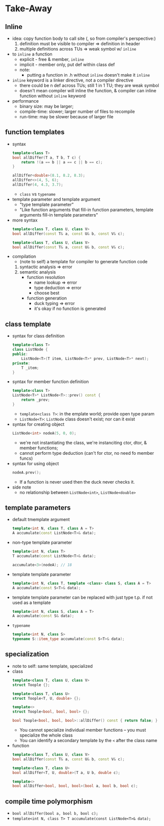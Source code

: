 Take-Away
================================================================================
## Inline
* idea: copy function body to call site (, so from compiler's perspective:)
    1. definition must be visible to compiler => definition in header
    2. multiple definitions across TUs => weak symbol w/ `inline`
* to `inline` a function
    * explicit - free & member, `inline`
    * implicit - member only, put def within class def
    * note: 
        * putting a function in .h without `inline` doesn't make it `inline`
* `inline` keyword is a linker directive, not a compiler directive
    * there could be n def across TUs; still 1 in 1 TU; they are weak symbol
    * doesn't mean compiler will inline the function, & compiler can inline 
    function without `inline` keyword
* performance
    * binary size: may be larger;
    * compile-time: slower; larger number of files to recompile
    * run-time: may be slower because of larger file

## function templates
* syntax
    ```cpp
    template<class T>
    bool allDiffer(T a, T b, T c) {
        return !(a == b || a == c || b == c);
    }

    allDiffer<double>(8.1, 8.2, 8.3);
    allDiffer<>(4, 5, 6);
    allDiffer(4, 4.3, 3.7);
    ```
    * `class` vs `typename`
* template parameter and template argument
    * "type template parameter"
    * "Like function arguments that fill-in function parameters, template 
    arguments fill-in template parameters"
* more syntax
    ```cpp
    template<class T, class U, class V>
    bool allDiffer(const T& a, const U& b, const V& c); 

    template<class T, class U, class V>
    bool allDiffer(const T& a, const U& b, const V& c);
    ```
* compilation
    * (note to self) a template for compiler to generate function code
    1. syntactic analysis       => error
    2. semantic analysis    
        * function resolution
            * name lookup       => error
            * type deduction    => error
            * choose best
        * function generation
            * duck typing       => error
            - it's okay if no function is generated

## class template
* syntax for class definition
    ```cpp
    template<class T>
    class ListNode {
    public:
        ListNode<T>(T item, ListNode<T>* prev, ListNode<T>* next);
    private:
        T _item;
    }
    ```
* syntax for member function definition
    ```cpp
    template<class T>
    ListNode<T>* ListNode<T>::prev() const {
        return _prev;
    }
    ```
    * `template<class T>`: in the emplate world; provide open type param
    * `ListNode<T>`: `ListNode` class doesn't exist; nor can it exist
* syntax for creating object
    ```cpp
    ListNode<int> nodeA(5, 0, 0);
    ```
    * we're not instantiating the class, we're instanciting ctor, dtor, & member
    functions;
    * cannot perform type deduction (can't for ctor, no need fo member funcs)
* syntax for using object
    ```cpp
    nodeA.prev(); 
    ```
    * If a function is never used then the duck never checks it.
* side note
    * no relationship between `ListNode<int>`, `ListNode<double>`

## template parameters
* default tmemplate argument
    ```cpp
    template<int N, class T, class A = T>
    A accumulate(const ListNode<T>& data);
    ```
* non-type template parameter
    ```cpp
    template<int N, class T>
    T accumulate(const ListNode<T>& data); 

    accumulate<3>(nodeA); // 18
    ```
* template template parameter
    ```cpp
    template<int N, class T, template <class> class S, class A = T>
    A accumulate(const S<T>& data);
    ```
* template template parameter can be replaced with just type t.p. if not used
  as a template
    ```cpp
    template<int N, class S, class A = T>
    A accumulate(const S& data);
    ```
* `typename`
    ```cpp
    template<int N, class S>
    typename S::item_type accumulate(const S<T>& data);
    ```

## specialization
* note to self: same template, specialized
* class
    ```cpp
    template<class T, class U, class V>
    struct Toople {};

    template<class T, class U>
    struct Toople<T, U, double> {};

    template<>
    struct Toople<bool, bool, bool> {};

    bool Toople<bool, bool, bool>::allDiffer() const { return false; }
    ```
    * You cannot specialize individual member functions – you must specialize 
    the whole class
    * You can identify a secondary template by the `<` after the class name
* function
    ```cpp
    template<class T, class U, class V>
    bool allDiffer(const T& a, const U& b, const V& c); 

    template<class T, class U>
    bool allDiffer<T, U, double>(T a, U b, double c); 

    template<>
    bool allDiffer<bool, bool, bool>(bool a, bool b, bool c); 
    ```

## compile time polymorphism
* `bool allDiffer(bool a, bool b, bool c);`
* `template<int N, class T> T accumulate(const ListNode<T>& data);`